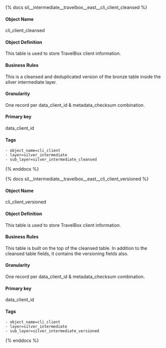 {% docs sil__intermediate__travelbox__east__cli_client_cleansed %}

#### Object Name
cli_client_cleansed

#### Object Definition
This table is used to store TravelBox client information.

#### Business Rules
This is a cleansed and deduplicated version of the bronze table inside the silver intermediate layer.

#### Granularity
One record per data_client_id & metadata_checksum combination.

#### Primary key
data_client_id

#### Tags
    - object_name=cli_client
    - layer=silver_intermediate
    - sub_layer=silver_intermediate_cleansed

{% enddocs %}

{% docs sil__intermediate__travelbox__east__cli_client_versioned %}

#### Object Name
cli_client_versioned

#### Object Definition
This table is used to store TravelBox client information.

#### Business Rules
This table is built on the top of the cleansed table. In addition to the cleansed table fields, it contains the versioning fields also.

#### Granularity
One record per data_client_id & metadata_checksum combination.

#### Primary key
data_client_id

#### Tags
    - object_name=cli_client
    - layer=silver_intermediate
    - sub_layer=silver_intermediate_versioned

{% enddocs %}